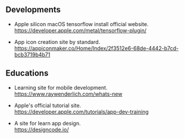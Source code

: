 ## Developments
- Apple silicon macOS tensorflow install official website.</br>
https://developer.apple.com/metal/tensorflow-plugin/

- App icon creation site by standard.</br>
https://appiconmaker.co/Home/Index/2f3512e6-68de-4442-b7cd-bcb3719b4b71

## Educations
- Learning site for mobile development.</br>
https://www.raywenderlich.com/whats-new

- Apple's official tutorial site.</br>
https://developer.apple.com/tutorials/app-dev-training

- A site for learn app design.</br>
https://designcode.io/
